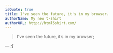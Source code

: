 ```yaml
---
isQuote: true
title: I've seen the future, it's in my browser.
authorName: My new t-shirt
authorURL: http://html5shirt.com/
---
```


<p><blockquote>I&#8217;ve seen the future, it&#8217;s in my browser;</blockquote>&#8212;<em> :]</em></p>
